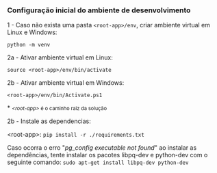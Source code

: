 ### Configuração inicial do ambiente de desenvolvimento
1 - Caso não exista uma pasta `<root-app>/env`, criar ambiente virtual em Linux e Windows:
    
    python -m venv

2a - Ativar ambiente virtual em Linux:

    source <root-app>/env/bin/activate 

2b - Ativar ambiente virtual em Windows:

    <root-app>/env/bin/Activate.ps1

*&nbsp;<small><i>&lt;root-app&gt;</i> é o caminho raiz da solução</small>

2b - Instale as dependencias:

&lt;root-app&gt;: `pip install -r ./requirements.txt`

Caso ocorra o erro "<i>pg_config executable not found</i>" ao instalar as dependências, tente instalar os pacotes libpq-dev e python-dev com o seguinte comando: `sudo apt-get install libpq-dev python-dev`
